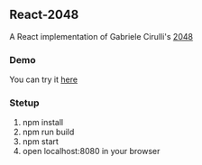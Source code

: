 ## React-2048
A React implementation of Gabriele Cirulli's [2048](https://github.com/gabrielecirulli/2048)

### Demo
You can try it [here](https://kwrush.github.io/react-2048/)

### Stetup
1. npm install
2. npm run build
3. npm start
4. open localhost:8080 in your browser
